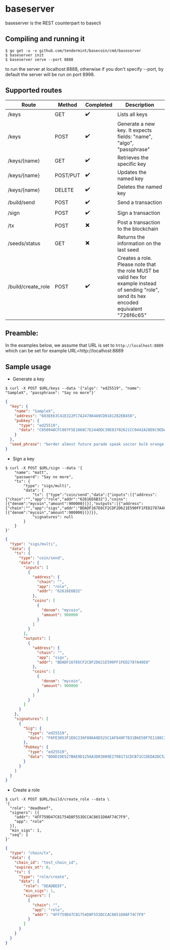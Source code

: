 # baseserver

baseserver is the REST counterpart to basecli

## Compiling and running it
```shell
$ go get -u -v github.com/tendermint/basecoin/cmd/baseserver
$ baseserver init
$ baseserver serve --port 8888
```

to run the server at localhost:8888, otherwise if you don't specify --port,
by default the server will be run on port 8998.

## Supported routes
Route | Method | Completed | Description
---|---|---|---
/keys|GET|✔️|Lists all keys
/keys|POST|✔️|Generate a new key. It expects fields: "name", "algo", "passphrase"
/keys/{name}|GET|✔️|Retrieves the specific key
/keys/{name}|POST/PUT|✔️|Updates the named key
/keys/{name}|DELETE|✔️|Deletes the named key
/build/send|POST|✔️|Send a transaction
/sign|POST|✔️|Sign a transaction
/tx|POST|✖️|Post a transaction to the blockchain
/seeds/status|GET|✖️|Returns the information on the last seed
/build/create_role|POST|✔️|Creates a role. Please note that the role MUST be valid hex for example instead of sending "role", send its hex encoded equivalent "726f6c65"

## Preamble:
In the examples below, we assume that URL is set to `http://localhost:8889`
which can be set for example
URL=http://localhost:8889

## Sample usage
- Generate a key
```shell
$ curl -X POST $URL/keys --data '{"algo": "ed25519", "name": "SampleX", "passphrase": "Say no more"}'
```

```json
{
  "key": {
    "name": "SampleX",
    "address": "603EE63C41E322FC7A247864A9CD0181282EB458",
    "pubkey": {
      "type": "ed25519",
      "data": "C050948CFC087F5E1068C7E244DDC30E03702621CC9442A28E6C9EDA7771AA0C"
    }
  },
  "seed_phrase": "border almost future parade speak soccer bulk orange real brisk caution body river chapter"
}
```

- Sign a key
```shell
$ curl -X POST $URL/sign --data '{
    "name": "matt",
    "password": "Say no more",
    "tx": {
        "type": "sigs/multi",
        "data": {
            "tx": {"type":"coin/send","data":{"inputs":[{"address":{"chain":"","app":"role","addr":"62616E6B32"},"coins":[{"denom":"mycoin","amount":900000}]}],"outputs":[{"address":{"chain":"","app":"sigs","addr":"BDADF167E6CF2CDF2D621E590FF1FED2787A40E0"},"coins":[{"denom":"mycoin","amount":900000}]}]}},
            "signatures": null
        }
    }
}'
```

```json
{
  "type": "sigs/multi",
  "data": {
    "tx": {
      "type": "coin/send",
      "data": {
        "inputs": [
          {
            "address": {
              "chain": "",
              "app": "role",
              "addr": "62616E6B32"
            },
            "coins": [
              {
                "denom": "mycoin",
                "amount": 900000
              }
            ]
          }
        ],
        "outputs": [
          {
            "address": {
              "chain": "",
              "app": "sigs",
              "addr": "BDADF167E6CF2CDF2D621E590FF1FED2787A40E0"
            },
            "coins": [
              {
                "denom": "mycoin",
                "amount": 900000
              }
            ]
          }
        ]
      }
    },
    "signatures": [
      {
        "Sig": {
          "type": "ed25519",
          "data": "F6FE3053F1E6C236F886A0D525C1AF840F7831B6E50F7E1108C345AA524303920F09945DA110AD5184B3F45717D7114E368B12AFE027FECECC2FC193D4906A0C"
        },
        "Pubkey": {
          "type": "ed25519",
          "data": "0D8D19E527BAE9D1256A3D03009E2708171CDCB71CCDEDA2DC52DD9AD23AEE25"
        }
      }
    ]
  }
}
```

- Create a role
```shell
$ curl -X POST $URL/build/create_role --data \
'{
  "role": "deadbeef",
  "signers": [{
    "addr": "4FF759D47C81754D8F553DCCAC8651D0AF74C7F9",
    "app": "role"
  }],
  "min_sigs": 1,
  "seq": 1
}'
```

```json
{
  "type": "chain/tx",
  "data": {
    "chain_id": "test_chain_id",
    "expires_at": 0,
    "tx": {
      "type": "role/create",
      "data": {
        "role": "DEADBEEF",
        "min_sigs": 1,
        "signers": [
          {
            "chain": "",
            "app": "role",
            "addr": "4FF759D47C81754D8F553DCCAC8651D0AF74C7F9"
          }
        ]
      }
    }
  }
}
```
